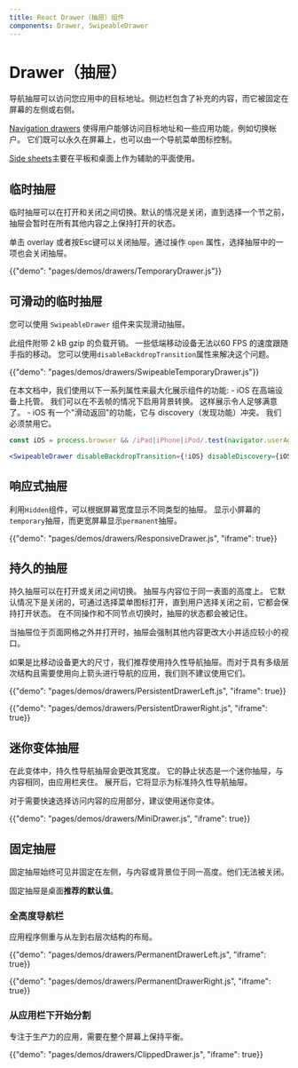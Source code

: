 ```yaml
---
title: React Drawer（抽屉）组件
components: Drawer, SwipeableDrawer
---
```

# Drawer（抽屉）

<p class="description">导航抽屉可以访问您应用中的目标地址。侧边栏包含了补充的内容，而它被固定在屏幕的左侧或右侧。</p>

[Navigation drawers](https://material.io/design/components/navigation-drawer.html) 使得用户能够访问目标地址和一些应用功能，例如切换帐户。 它们既可以永久在屏幕上，也可以由一个导航菜单图标控制。

[Side sheets](https://material.io/design/components/sheets-side.html)主要在平板和桌面上作为辅助的平面使用。

## 临时抽屉

临时抽屉可以在打开和关闭之间切换。默认的情况是关闭，直到选择一个节之前，抽屉会暂时在所有其他内容之上保持打开的状态。

单击 overlay 或者按Esc键可以关闭抽屉。通过操作 `open` 属性，选择抽屉中的一项也会关闭抽屉。

{{"demo": "pages/demos/drawers/TemporaryDrawer.js"}}

## 可滑动的临时抽屉

您可以使用 `SwipeableDrawer` 组件来实现滑动抽屉。

此组件附带 2 kB gzip 的负载开销。 一些低端移动设备无法以60 FPS 的速度跟随手指的移动。 您可以使用`disableBackdropTransition`属性来解决这个问题。

{{"demo": "pages/demos/drawers/SwipeableTemporaryDrawer.js"}}

在本文档中，我们使用以下一系列属性来最大化展示组件的功能: - iOS 在高端设备上托管。 我们可以在不丢帧的情况下启用背景转换。 这样展示令人足够满意了。 - iOS 有一个"滑动返回"的功能，它与 discovery（发现功能）冲突。 我们必须禁用它。

```jsx
const iOS = process.browser && /iPad|iPhone|iPod/.test(navigator.userAgent);

<SwipeableDrawer disableBackdropTransition={!iOS} disableDiscovery={iOS} />
```

## 响应式抽屉

利用` Hidden `组件，可以根据屏幕宽度显示不同类型的抽屉。 显示小屏幕的`temporary`抽屉，而更宽屏幕显示`permanent`抽屉。

{{"demo": "pages/demos/drawers/ResponsiveDrawer.js", "iframe": true}}

## 持久的抽屉

持久抽屉可以在打开或关闭之间切换。 抽屉与内容位于同一表面的高度上。 它默认情况下是关闭的，可通过选择菜单图标打开，直到用户选择关闭之前，它都会保持打开状态。 在不同操作和不同节点切换时，抽屉的状态都会被记住。

当抽屉位于页面网格之外并打开时，抽屉会强制其他内容更改大小并适应较小的视口。

如果是比移动设备更大的尺寸，我们推荐使用持久性导航抽屉。而对于具有多级层次结构且需要使用向上箭头进行导航的应用，我们则不建议使用它们。

{{"demo": "pages/demos/drawers/PersistentDrawerLeft.js", "iframe": true}}

{{"demo": "pages/demos/drawers/PersistentDrawerRight.js", "iframe": true}}

## 迷你变体抽屉

在此变体中，持久性导航抽屉会更改其宽度。 它的静止状态是一个迷你抽屉，与内容相同，由应用栏夹住。 展开后，它将显示为标准持久性导航抽屉。

对于需要快速选择访问内容的应用部分，建议使用迷你变体。

{{"demo": "pages/demos/drawers/MiniDrawer.js", "iframe": true}}

## 固定抽屉

固定抽屉始终可见并固定在左侧，与内容或背景位于同一高度。他们无法被关闭。

固定抽屉是桌面**推荐的默认值**。

### 全高度导航栏

应用程序侧重与从左到右层次结构的布局。

{{"demo": "pages/demos/drawers/PermanentDrawerLeft.js", "iframe": true}}

{{"demo": "pages/demos/drawers/PermanentDrawerRight.js", "iframe": true}}

### 从应用栏下开始分割

专注于生产力的应用，需要在整个屏幕上保持平衡。

{{"demo": "pages/demos/drawers/ClippedDrawer.js", "iframe": true}}